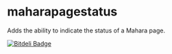 # maharapagestatus
Adds the ability to indicate the status of a Mahara page.


[![Bitdeli Badge](https://d2weczhvl823v0.cloudfront.net/dirkca/maharapagestatus/trend.png)](https://bitdeli.com/free "Bitdeli Badge")

